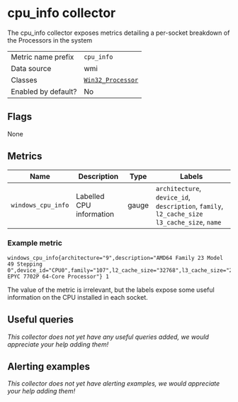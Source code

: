 # cpu_info collector

The cpu_info collector exposes metrics detailing a per-socket breakdown of the Processors in the system

|||
-|-
Metric name prefix  | `cpu_info`
Data source         | wmi
Classes             | [`Win32_Processor`](https://docs.microsoft.com/en-us/windows/win32/cimwin32prov/win32-processor)
Enabled by default? | No

## Flags

None

## Metrics

Name | Description | Type | Labels
-----|-------------|------|-------
`windows_cpu_info` | Labelled CPU information | gauge | `architecture`, `device_id`, `description`, `family`, `l2_cache_size` `l3_cache_size`, `name`

### Example metric
```
windows_cpu_info{architecture="9",description="AMD64 Family 23 Model 49 Stepping 0",device_id="CPU0",family="107",l2_cache_size="32768",l3_cache_size="262144",name="AMD EPYC 7702P 64-Core Processor"} 1
```
The value of the metric is irrelevant, but the labels expose some useful information on the CPU installed in each socket.

## Useful queries
_This collector does not yet have any useful queries added, we would appreciate your help adding them!_

## Alerting examples
_This collector does not yet have alerting examples, we would appreciate your help adding them!_
